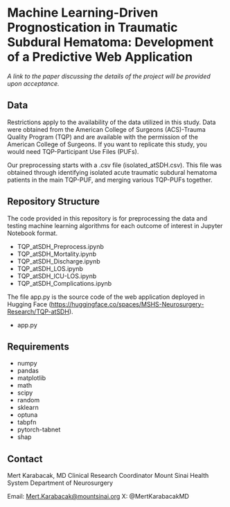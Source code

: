 # Machine Learning-Driven Prognostication in Traumatic Subdural Hematoma: Development of a Predictive Web Application

<i>A link to the paper discussing the details of the project will be provided upon acceptance.</i>

## Data

Restrictions apply to the availability of the data utilized in this study. Data were obtained from the American College of Surgeons (ACS)-Trauma Quality Program (TQP) and are available with the permission of the American College of Surgeons. If you want to replicate this study, you would need TQP-Participant Use Files (PUFs). 

Our preprocessing starts with a .csv file (isolated_atSDH.csv). This file was obtained through identifying isolated acute traumatic subdural hematoma patients in the main TQP-PUF, and merging various TQP-PUFs together.

## Repository Structure

The code provided in this repository is for preprocessing the data and testing machine learning algorithms for each outcome of interest in Jupyter Notebook format. 

* TQP_atSDH_Preprocess.ipynb
* TQP_atSDH_Mortality.ipynb
* TQP_atSDH_Discharge.ipynb
* TQP_atSDH_LOS.ipynb
* TQP_atSDH_ICU-LOS.ipynb
* TQP_atSDH_Complications.ipynb

The file app.py is the source code of the web application deployed in Hugging Face (https://huggingface.co/spaces/MSHS-Neurosurgery-Research/TQP-atSDH).

* app.py

## Requirements

* numpy
* pandas
* matplotlib
* math
* scipy
* random
* sklearn
* optuna
* tabpfn
* pytorch-tabnet
* shap

## Contact

Mert Karabacak, MD
Clinical Research Coordinator
Mount Sinai Health System
Department of Neurosurgery

Email: Mert.Karabacak@mountsinai.org
X: @MertKarabacakMD
